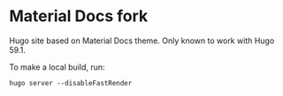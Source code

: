 # Material Docs fork

Hugo site based on Material Docs theme.
Only known to work with Hugo 59.1.

To make a local build, run:

```
hugo server --disableFastRender 
```